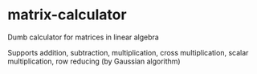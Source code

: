 # matrix-calculator
Dumb calculator for matrices in linear algebra

Supports addition, subtraction, multiplication, cross multiplication, scalar multiplication, row reducing (by Gaussian algorithm)
